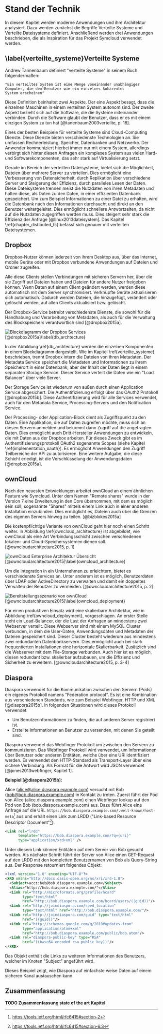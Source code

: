 # Stand der Technik

In diesem Kapitel werden moderne Anwendungen und ihre Architektur analysiert. Dazu werden zunächst die Begriffe Verteilte Systeme und Verteilte Dateisysteme definiert. Anschließend werden drei Anwendungen beschrieben, die als Inspiration für das Projekt Symcloud verwendet werden.

## \label{verteilte_systeme}Verteilte Systeme

Andrew Tannenbaum definiert "verteilte Systeme" in seinem Buch folgendermaßen:

	"Ein verteiltes System ist eine Menge voneinander unabhängiger
	Computer, die dem Benutzer wie ein einzelnes kohärentes
	System erscheinen"

Diese Definition beinhaltet zwei Aspekte. Der eine Aspekt besagt, dass die einzelnen Maschinen in einem verteilten System autonom sind. Der zweite Aspekt bezieht sich auf die Software, die die Systeme miteinander verbinden. Durch die Software glaubt der Benutzer, dass er es mit einem einzigen System zu tun hat [@tanenbaum2003verteilte, p. 18]. 

Eines der besten Beispiele für verteilte Systeme sind Cloud-Computing Dienste. Diese Dienste bieten verschiedenste Technologien an. Sie umfassen Rechnerleistung, Speicher, Datenbanken und Netzwerke. Der Anwender kommuniziert hierbei immer nur mit einem System, allerdings verbirgt sich hinter diesen Anfragen ein komplexes System aus vielen Hard- und Softwarekomponenten, das sehr stark auf Virtualisierung setzt.

Gerade im Bereich der verteilten Dateisysteme, bietet sich die Möglichkeit, Dateien über mehrere Server zu verteilen. Dies ermöglicht eine Verbesserung von Datensicherheit, durch Replikation über verschiedene Server und Steigerung der Effizienz, durch paralleles Lesen der Daten. Diese Dateisysteme trennen meist die Nutzdaten von ihren Metadaten und halten diese, als Daten zu den Daten, in einer effizienten Datenbank gespeichert. Um zum Beispiel Informationen zu einer Datei zu erhalten, wird die Datenbank nach den Informationen durchsucht und direkt an den Benutzer weitergeleitet. Dies ermöglicht schnellere Antwortzeiten, da nicht auf die Nutzdaten zugegriffen werden muss. Dies steigert sehr stark die Effizienz der Anfrage [@linux2013dateisystem]. Das Kapitel \ref{chapter_distibuted_fs} befasst sich genauer mit verteilten Dateisystemen.

## Dropbox

Dropbox-Nutzer können jederzeit von ihrem Desktop aus, über das Internet,  mobile Geräte oder mit Dropbox verbundene Anwendungen auf Dateien und Ordner zugreifen.

Alle diese Clients stellen Verbindungen mit sicheren Servern her, über die sie Zugriff auf Dateien haben und Dateien für andere Nutzer freigeben können. Wenn Daten auf einem Client geändert werden, werden diese automatisch mit dem Server synchronisiert. Verknüpfte Geräte aktualisieren sich automatisch. Dadurch werden Dateien, die hinzugefügt, verändert oder gelöscht werden, auf allen Clients aktualisiert bzw. gelöscht.

Der Dropbox-Service betreibt verschiedenste Dienste, die sowohl für die Handhabung und Verarbeitung von Metadaten, als auch für die Verwaltung des Blockspeichers verantwortlich sind [@dropbox2015a].

![Blockdiagramm der Dropbox Services [@dropbox2015a]\label{db_archtecture}](images/db_archtecture.png)

In der Abbildung \ref{db_archtecture} werden die einzelnen Komponenten in einem Blockdiagramm dargestellt. Wie im Kapitel \ref{verteilte_systeme} beschrieben, trennt Dropbox intern die Dateien von ihren Metadaten. Der Metadata Service speichert die Metadaten und Informationen zu ihrem Speicherort in einer Datenbank, aber der Inhalt der Daten liegt in einem separaten Storage Service. Dieser Service verteilt die Daten wie ein "Load Balancer" über viele Server.

Der Storage Service ist wiederum von außen durch einen Application Service abgesichert. Die Authentifizierung erfolgt über das OAuth2 Protokoll [@dropbox2015b]. Diese Authentifizierung wird für alle Services verwendet, auch für den Metadata Service, Processing-Servers und den Notification Service.

Der Processing- oder Application-Block dient als Zugriffspunkt zu den Daten. Eine Applikation, die auf Daten zugreifen möchte, muss sich an diesen Servern anmelden und bekommt dann Zugriff auf die angefragten Daten. Dies ermöglicht auch Dritt-Hersteller Anwendungen zu entwickeln, die mit Daten aus der Dropbox arbeiten. Für dieses Zweck gibt es im Authentifizierungsprotokoll OAuth2 sogenannte Scopes (siehe Kapitel \ref{implementation_oauth}). Es ermöglicht Anwendungen den Zugriff Teilbereiche der API zu autorisieren. Eine weitere Aufgabe, die diese Schicht erledigt, ist die Verschlüsselung der Anwendungsdaten [@dropbox2015a].

## ownCloud

Nach den neuesten Entwicklungen arbeitet ownCloud an einem ähnlichen Feature wie Symcloud. Unter dem Namen "Remote shares" wurde in der Version 7 eine Erweiterung in den Core übernommen, mit dem es möglich sein soll, sogenannte "Shares" mittels einem Link auch in einer anderen Installation einzubinden. Dies ermöglicht es, Dateien auch über die Grenzen des eigenen Servers hinweg zu teilen. [@bizblokes2015a]

Die kostenpflichtige Variante von ownCloud geht hier noch einen Schritt weiter. In Abbildung \ref{owncloud_architecture} ist abgebildet, wie ownCloud als eine Art Verbindungsschicht zwischen verschiedenen lokalen- und Cloud-Speichersystemen dienen soll. [@owncloudarchitecture2015, p. 1]

![ownCloud Enterprise Architektur Übersicht [@owncloudarchitecture2015]\label{owncloud_architecture}](images/owncloud_architecture.png)

Um die Integration in ein Unternehmen zu erleichtern, bietet es verschiedenste Services an. Unter anderem ist es möglich, Benutzerdaten über LDAP oder ActiveDirectory zu verwalten und damit ein doppeltes Verwalten der Benutzer zu vermeiden. [@owncloudarchitecture2015, p. 2]

![Bereitstellungsszenario von ownCloud [@owncloudarchitecture2015]\label{owncloud_deployment}](images/owncloud_deployment.png)

Für einen produktiven Einsatz wird eine skalierbare Architektur, wie in Abbildung \ref{owncloud_deployment}, vorgeschlagen. An erster Stelle steht ein Load-Balancer, der die Last der Anfragen an mindestens zwei Webserver verteilt. Diese Webserver sind mit einem MySQL-Cluster verbunden, in dem die User-Daten, Anwendungsdaten und Metadaten der Dateien gespeichert sind. Dieser Cluster besteht wiederum aus mindestens zwei redundanten Datenbankservern. Dies ermöglicht auch bei stark frequentierten Installationen eine horizontale Skalierbarkeit. Zusätzlich sind die Webserver mit dem File-Storage verbunden. Auch hier ist es möglich, diesen redundant bzw. skalierbar aufzubauen, um die Effizienz und Sicherheit zu erweitern. [@owncloudarchitecture2015, p. 3-4]

## Diaspora

Diaspora verwendet für die Kommunikation zwischen den Servern (Pods) ein eigenes Protokoll namens "Federation protocol". Es ist eine Kombination aus verschiedenen Standards, wie zum Beispiel Webfinger, HTTP und XML [@diaspora2015b]. In folgenden Situationen wird dieses Protokoll verwendet:

* Um Benutzerinformationen zu finden, die auf anderen Server registriert ist.
* Erstellte Informationen an Benutzer zu versenden, mit denen Sie geteilt sind.

Diaspora verwendet das Webfinger Protokoll um zwischen den Servern zu kommunizieren. Das Webfinger Protokoll wird verwendet, um Informationen über Benutzer oder anderen Entitäten, welche über eine URI identifiziert werden. Es verwendet den HTTP-Standard als Transport-Layer über eine sichere Verbindung. Als Format für die Antwort wird JSON verwendet [@jones2013webfinger, Kapitel 1].

 __Beispiel [@diaspora2015b]:__

Alice (alice@alice.diaspora.example.com) versucht mit Bob (bob@bob.diaspora.example.com) in Kontakt zu treten. Zuerst führt der Pod von Alice (alice.diaspora.example.com) einen Webfinger lookup auf den Pod von Bob (bob.diaspora.example.com) aus. Dazu führt Alice eine Anfrage auf die URL `https://bob.diaspora.example.com/.well-known/host-meta`[^21] aus und erhält einen Link zum LRDD ("Link-based Resource Descriptor Document"[^20]).

```xml
<Link rel="lrdd"
      template="https://bob.diaspora.example.com/?q={uri}"
      type="application/xrd+xml" />
```

Unter diesem Link können Entitäten auf dem Server von Bob gesucht werden. Als nächster Schritt führt der Server von Alice einen GET-Request auf den LRDD mit den kompletten Benutzernamen von Bob als Query-String aus. Der Response retourniert folgendes Objekt:

```xml
<?xml version="1.0" encoding="UTF-8"?>
<XRD xmlns="http://docs.oasis-open.org/ns/xri/xrd-1.0">
  <Subject>acct:bob@bob.diaspora.example.com</Subject>
  <Alias>"http://bob.diaspora.example.com/"</Alias>
  <Link rel="http://microformats.org/profile/hcard" 
        type="text/html"
        href="http://bob.diaspora.example.com/hcard/users/((guid))"/>
  <Link rel="http://joindiaspora.com/seed_location" 
        type="text/html" href="http://bob.diaspora.example.com/"/>
  <Link rel="http://joindiaspora.com/guid" type="text/html"
        href="((guid))"/>
  <Link rel="http://schemas.google.com/g/2010#updates-from"
        type="application/atom+xml"
        href="http://bob.diaspora.example.com/public/bob.atom"/>
  <Link rel="diaspora-public-key" type="RSA"
        href="((base64-encoded rsa public key))"/>
</XRD>
```

Das Objekt enthält die Links zu weiteren Informationen des Benutzers, welcher im Knoten "Subject" angeführt wird.

Dieses Beispiel zeigt, wie Diaspora auf einfachste weise Daten auf einem sicheren Kanal austauschen kann.

## Zusammenfassung

__TODO Zusammenfassung state of the art Kapitel__

[^20]: <https://tools.ietf.org/html/rfc6415#section-6.3>
[^21]: <https://tools.ietf.org/html/rfc6415#section-2>
